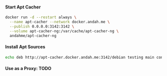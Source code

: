 #### Start Apt Cacher
```bash
docker run -d --restart always \
  --name apt-cacher --network docker.andah.me \
  --publish 0.0.0.0:3142:3142 \
  --volume apt-cacher-ng:/var/cache/apt-cacher-ng \
  andahme/apt-cacher-ng
```

#### Install Apt Sources
```bash
echo deb http://apt-cacher.docker.andah.me:3142/debian testing main contrib non-free > /etc/apt/sources.list
```

#### Use as a Proxy: TODO

